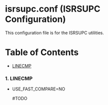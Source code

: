 # isrsupc.conf (ISRSUPC Configuration)

This configuration file is for the ISRSUPC utilities.

# Table of Contents

- [LINECMP](#1-linecmp)

### 1. LINECMP

- USE_FAST_COMPARE=NO

  #TODO